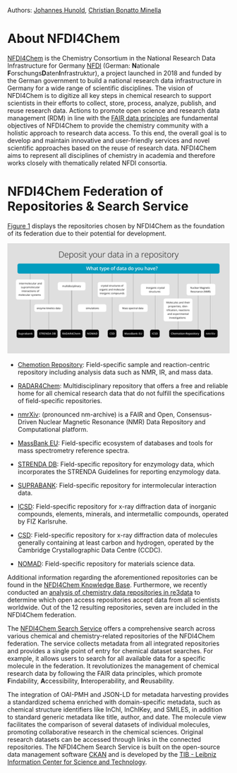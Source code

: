 Authors: [Johannes Hunold](https://orcid.org/0000-0002-4378-6061), [Christian Bonatto Minella](https://orcid.org/0000-0001-7696-7662)

# About NFDI4Chem

[NFDI4Chem](https://www.nfdi4chem.de/) is the Chemistry Consortium in the National Research Data Infrastructure for Germany [NFDI](https://www.nfdi.de/?lang=en) 
(German: **N**ationale **F**orschungs**D**aten**I**nfrastruktur), a project launched in 2018 and funded by the German 
government to build a national research data infrastructure in Germany for a wide range of scientific disciplines. The 
vision of NFDI4Chem is to digitize all key steps in chemical research to support scientists in their efforts to collect,
store, process, analyze, publish, and reuse research data. Actions to promote open science and research data management 
(RDM) in line with the [FAIR data principles](https://www.go-fair.org/fair-principles/) are fundamental objectives of NFDI4Chem to provide the chemistry 
community with a holistic approach to research data access. To this end, the overall goal is to develop and maintain 
innovative and user-friendly services and novel scientific approaches based on the reuse of research data. NFDI4Chem 
aims to represent all disciplines of chemistry in academia and therefore works closely with thematically related NFDI 
consortia.

# NFDI4Chem Federation of Repositories & Search Service

[Figure 1](images/NFDI4Chem_Repo_fig1.png) displays the repositories chosen by NFDI4Chem as the foundation of its 
federation due to their potential for development.

![Figure 1: Guide for selecting the appropriate repository for different types of data.](images/NFDI4Chem_Repo_fig1.png)

- [Chemotion Repository](https://www.chemotion-repository.net/welcome):
Field-specific sample and reaction-centric repository including analysis data such as NMR, IR, and mass data.

- [RADAR4Chem](https://www.nfdi4chem.de/index.php/2650-2/):
Multidisciplinary repository that offers a free and reliable home for all chemical research data that do not fulfill
the specifications of field-specific repositories.

- [nmrXiv](https://nmrxiv.org/):
(pronounced nm-archive) is a FAIR and Open, Consensus-Driven Nuclear Magnetic Resonance (NMR) Data 
Repository and Computational platform.

- [MassBank EU](https://massbank.eu/MassBank/):
Field-specific ecosystem of databases and tools for mass spectrometry reference spectra.

- [STRENDA DB](https://www.beilstein-strenda-db.org/):
Field-specific repository for enzymology data, which incorporates the STRENDA Guidelines for reporting enzymology data.

- [SUPRABANK](https://suprabank.org/):
Field-specific repository for intermolecular interaction data.

- [ICSD](https://icsd.fiz-karlsruhe.de/):
Field-specific repository for x-ray diffraction data of inorganic compounds, elements, minerals, and intermetallic 
compounds, operated by FIZ Karlsruhe.

- [CSD](https://www.ccdc.cam.ac.uk/structures/):
Field-specific repository for x-ray diffraction data of molecules generally containing at least carbon and hydrogen, 
operated by the Cambridge Crystallographic Data Centre (CCDC).

- [NOMAD](https://nomad-lab.eu/nomad-lab/):
Field-specific repository for materials science data.

Additional information regarding the aforementioned repositories can be found in the [NFDI4Chem Knowledge Base](https://knowledgebase.nfdi4chem.de/knowledge_base/docs/choose_repository/). 
Furthermore, we recently conducted an [analysis of chemistry data repositories in re3data](https://zenodo.org/records/8347993) to determine which 
open access repositories accept data from all scientists worldwide. Out of the 12 resulting repositories, seven are 
included in the NFDI4Chem federation.

The [NFDI4Chem Search Service](https://search.nfdi4chem.de/) offers a comprehensive search across various chemical and 
chemistry-related repositories of the NFDI4Chem federation. The service collects metadata from all integrated 
repositories and provides a single point of entry for chemical dataset searches. For example, it allows users to 
search for all available data for a specific molecule in the federation. It revolutionizes the management of chemical 
research data by following the FAIR data principles, which promote **F**indability, **A**ccessibility, 
**I**nteroperability, and **R**eusability.

The integration of OAI-PMH and JSON-LD for metadata harvesting provides a standardized schema enriched with 
domain-specific metadata, such as chemical structure identifiers like InChI, InChIKey, and SMILES, in addition to 
standard generic metadata like title, author, and date. The molecule view facilitates the comparison of several 
datasets of individual molecules, promoting collaborative research in the chemical sciences. Original research 
datasets can be accessed through links in the connected repositories. The NFDI4Chem Search Service is built on 
the open-source data management software [CKAN](https://ckan.org/) and is developed by the 
[TIB - Leibniz Information Center for Science and Technology](https://www.tib.eu/en/).
